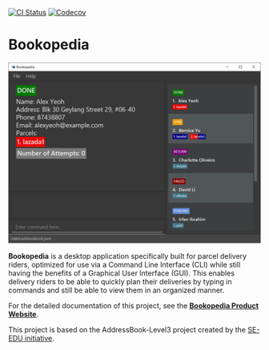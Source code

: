 [![CI Status](https://github.com/AY2223S2-CS2103-W16-1/tp/workflows/Java%20CI/badge.svg)](https://github.com/AY2223S2-CS2103-W16-1/tp/actions)
[![Codecov](https://codecov.io/gh/AY2223S2-CS2103-W16-1/tp/branch/master/graph/badge.svg?token=PCRN843XDW)](https://codecov.io/gh/AY2223S2-CS2103-W16-1/tp)
# Bookopedia

![Ui](docs/images/Ui.png)

**Bookopedia** is a desktop application specifically built for parcel delivery riders, optimized for use via a Command Line Interface (CLI) while still having the benefits of a Graphical User Interface (GUI).
This enables delivery riders to be able to quickly plan their deliveries by typing in commands and still be able to view them in an organized manner.

For the detailed documentation of this project, see the **[Bookopedia Product Website](https://ay2223s2-cs2103-w16-1.github.io/tp/)**.


This project is based on the AddressBook-Level3 project created by the [SE-EDU initiative](https://se-education.org).
